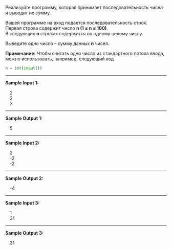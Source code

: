 Реализуйте программу, которая принимает последовательность чисел и выводит их сумму.

Вашей программе на вход подается последовательность строк.  
Первая строка содержит число **n (1 ≤ n ≤ 100)**.  
В следующих **n** строках содержится по одному целому числу.

Выведите одно число – сумму данных **n** чисел.

**Примечание:**
Чтобы считать одно число из стандартного потока ввода, можно использовать, например, 
следующий код
```python
n = int(input())
```

---
**Sample Input 1:**
<p style="margin-left: 1em">
2<br>
2<br>
3<br>
</p>

---
**Sample Output 1:**
<p style="margin-left: 1em">5</p>

---
**Sample Input 2:**
<p style="margin-left: 1em">
2<br>
-2<br>
-2<br>
</p>

---
**Sample Output 2:**
<p style="margin-left: 1em">-4</p>

---
**Sample Input 3:**
<p style="margin-left: 1em">
1<br>
31<br>
</p>

---
**Sample Output 3:**
<p style="margin-left: 1em">31</p>